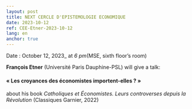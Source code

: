 ```yaml
---
layout: post
title: NEXT CERCLE D'EPISTEMOLOGIE ECONOMIQUE
date: 2023-10-12
ref: CEE-Etner-2023-10-12
lang: en
anchor: true
---
```



<i class="fas fa-table"></i> Date : October 12, 2023_ at _6 pm_(MSE, sixth floor’s room)

**François Etner** (Université Paris Dauphine-PSL) will give a talk:

#### « Les croyances des économistes importent-elles ? »

about his book *Catholiques et Économistes. Leurs controverses depuis la Révolution* (Classiques Garnier, 2022)
